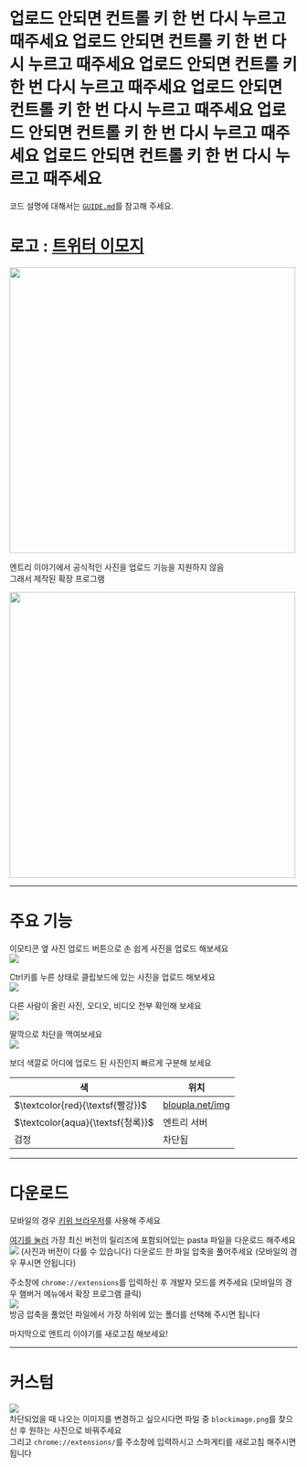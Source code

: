 <!-- 마크 다운 뷰어로 확인해 주세요 -->

# 업로드 안되면 컨트롤 키 한 번 다시 누르고 때주세요 업로드 안되면 컨트롤 키 한 번 다시 누르고 때주세요 업로드 안되면 컨트롤 키 한 번 다시 누르고 때주세요 업로드 안되면 컨트롤 키 한 번 다시 누르고 때주세요 업로드 안되면 컨트롤 키 한 번 다시 누르고 때주세요 업로드 안되면 컨트롤 키 한 번 다시 누르고 때주세요

코드 설명에 대해서는 [`GUIDE.md`](./GUIDE.md)를 참고해 주세요.

# 로고 : [트위터 이모지](https://github.com/twitter/twemoji/blob/master/assets/svg/1f35d.svg)

<img src="https://playentry.org/uploads/49/56/4956ad72m0j7c3th1laobc3284931yr5.png" width="500px">

엔트리 이야기에서 공식적인 사진을 업로드 기능을 지원하지 않음  
그래서 제작된 확장 프로그램

<img src="https://playentry.org/uploads/f1/2a/f12ad92fm0j821fc25e4bc3284cjt7v6.png" width="500px">

---

# 주요 기능

이모티콘 옆 사진 업로드 버튼으로 손 쉽게 사진을 업로드 해보세요  
![](https://playentry.org/uploads/3f/c6/3fc6522em0j7l9v9001a4ca6e4aipzwm.gif)

Ctrl키를 누른 상태로 클립보드에 있는 사진을 업로드 해보세요  
![](https://playentry.org/uploads/d0/c7/d0c7db00m0j7mm8y001tf1f8e9gfnk33.gif)

다른 사람이 올린 사진, 오디오, 비디오 전부 확인해 보세요  
![](https://playentry.org/uploads/1a/50/1a50a1bem0j7lwc91laobc32846wf59e.gif)

딸깍으로 차단을 맥여보세요  
![](https://playentry.org/uploads/b7/ef/b7ef6bdbm0j7n1aj001l4ca6e4dsx6f5.gif)

보더 색깔로 어디에 업로드 된 사진인지 빠르게 구분해 보세요

| 색                                | 위치                                       |
| --------------------------------- | ------------------------------------------ |
| $\textcolor{red}{\textsf{빨강}}$  | [bloupla.net/img](https://bloupla.net/img) |
| $\textcolor{aqua}{\textsf{청록}}$ | 엔트리 서버                                |
| 검정                              | 차단됨                                     |

---

# 다운로드

모바일의 경우 [키위 브라우저](https://play.google.com/store/apps/details?id=com.kiwibrowser.browser)를 사용해 주세요

[여기를 눌러](https://github.com/EntryFireRun/pasta/releases) 가장 최신 버전의 릴리즈에 포함되어있는 pasta 파일을 다운로드 해주세요  
![](https://playentry.org/uploads/7f/84/7f84b116m0j8287p001tf1f8e94zfz7v.png)
(사진과 버전이 다를 수 있습니다) 다운로드 한 파일 압축을 풀어주세요 (모바일의 경우 푸시면 안됩니다)

주소창에 `chrome://extensions`를 입력하신 후 개발자 모드를 켜주세요 (모바일의 경우 햄버거 메뉴에서 확장 프로그램 클릭)  
![](https://playentry.org/uploads/aa/05/aa058208m0j82gif001s4ca6e46kzcya.png)  
방금 압축을 풀었던 파일에서 가장 하위에 있는 폴더를 선택해 주시면 됩니다

마지막으로 엔트리 이야기를 새로고침 해보세요!

---

# 커스텀

![](https://playentry.org/uploads/8a/55/8a551973m0j7w6pi001tf1f8e96ucfg8.png)  
차단되었을 때 나오는 이미지를 변경하고 싶으시다면 파일 중 `blockimage.png`를 찾으신 후 원하는 사진으로 바꿔주세요  
그리고 `chrome://extensions/`를 주소창에 입력하시고 스파게티를 새로고침 해주시면 됩니다
